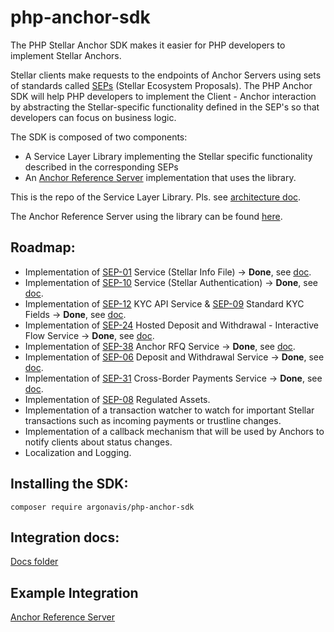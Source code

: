 # php-anchor-sdk

The PHP Stellar Anchor SDK makes it easier for PHP developers to implement Stellar Anchors.

Stellar clients make requests to the endpoints of Anchor Servers using sets of standards called [SEPs](https://developers.stellar.org/docs/fundamentals-and-concepts/stellar-ecosystem-proposals) (Stellar Ecosystem Proposals). The PHP Anchor SDK will help PHP developers to implement the Client - Anchor interaction by abstracting the Stellar-specific functionality defined in the SEP's so that developers can focus on business logic.

The SDK is composed of two components:
- A Service Layer Library implementing the Stellar specific functionality described in the corresponding SEPs
- An [Anchor Reference Server](https://github.com/Argo-Navis-Dev/anchor-reference-server) implementation that uses the library.

This is the repo of the Service Layer Library. Pls. see [architecture doc](https://github.com/Argo-Navis-Dev/php-anchor-sdk/blob/main/docs/architecture.md).

The Anchor Reference Server using the library can be found [here](https://github.com/Argo-Navis-Dev/anchor-reference-server).

## Roadmap:

- Implementation of [SEP-01](https://github.com/stellar/stellar-protocol/blob/master/ecosystem/sep-0001.md) Service (Stellar Info File) -> **Done**, see [doc](https://github.com/Argo-Navis-Dev/php-anchor-sdk/blob/main/docs/sep-01.md).
- Implementation of [SEP-10](https://github.com/stellar/stellar-protocol/blob/master/ecosystem/sep-0010.md) Service (Stellar Authentication) -> **Done**, see [doc](https://github.com/Argo-Navis-Dev/php-anchor-sdk/blob/main/docs/sep-10.md).
- Implementation of [SEP-12](https://github.com/stellar/stellar-protocol/blob/master/ecosystem/sep-0012.md) KYC API Service &  [SEP-09](https://github.com/stellar/stellar-protocol/blob/master/ecosystem/sep-0009.md) Standard KYC Fields -> **Done**, see [doc](https://github.com/Argo-Navis-Dev/php-anchor-sdk/blob/main/docs/sep-12.md).
- Implementation of [SEP-24](https://github.com/stellar/stellar-protocol/blob/master/ecosystem/sep-0024.md) Hosted Deposit and Withdrawal - Interactive Flow Service  -> **Done**, see [doc](https://github.com/Argo-Navis-Dev/php-anchor-sdk/blob/main/docs/sep-24.md).
- Implementation of [SEP-38](https://github.com/stellar/stellar-protocol/blob/master/ecosystem/sep-0038.md) Anchor RFQ Service -> **Done**, see [doc](https://github.com/Argo-Navis-Dev/php-anchor-sdk/blob/main/docs/sep-38.md).
- Implementation of [SEP-06](https://github.com/stellar/stellar-protocol/blob/master/ecosystem/sep-0006.md) Deposit and Withdrawal Service -> **Done**, see [doc](https://github.com/Argo-Navis-Dev/php-anchor-sdk/blob/main/docs/sep-06.md).
- Implementation of [SEP-31](https://github.com/stellar/stellar-protocol/blob/master/ecosystem/sep-0031.md) Cross-Border Payments Service -> **Done**, see [doc](https://github.com/Argo-Navis-Dev/php-anchor-sdk/blob/main/docs/sep-31.md).
- Implementation of [SEP-08](https://github.com/stellar/stellar-protocol/blob/master/ecosystem/sep-0008.md) Regulated Assets.
- Implementation of a transaction watcher to watch for important Stellar transactions such as incoming payments or trustline changes.
- Implementation of a callback mechanism that will be used by Anchors to notify clients about status changes.
- Localization and Logging.

## Installing the SDK:

`composer require argonavis/php-anchor-sdk`

## Integration docs:

[Docs folder](https://github.com/Argo-Navis-Dev/php-anchor-sdk/blob/main/docs/)

## Example Integration

[Anchor Reference Server](https://github.com/Argo-Navis-Dev/anchor-reference-server)
